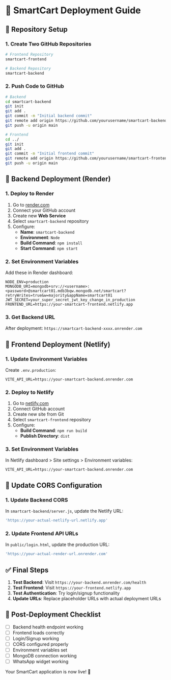 # 🚀 SmartCart Deployment Guide

## 📁 **Repository Setup**

### 1. Create Two GitHub Repositories
```bash
# Frontend Repository
smartcart-frontend

# Backend Repository  
smartcart-backend
```

### 2. Push Code to GitHub
```bash
# Backend
cd smartcart-backend
git init
git add .
git commit -m "Initial backend commit"
git remote add origin https://github.com/yourusername/smartcart-backend.git
git push -u origin main

# Frontend
cd ../
git init
git add .
git commit -m "Initial frontend commit"
git remote add origin https://github.com/yourusername/smartcart-frontend.git
git push -u origin main
```

## 🔧 **Backend Deployment (Render)**

### 1. Deploy to Render
1. Go to [render.com](https://render.com)
2. Connect your GitHub account
3. Create new **Web Service**
4. Select `smartcart-backend` repository
5. Configure:
   - **Name**: `smartcart-backend`
   - **Environment**: `Node`
   - **Build Command**: `npm install`
   - **Start Command**: `npm start`

### 2. Set Environment Variables
Add these in Render dashboard:
```
NODE_ENV=production
MONGODB_URI=mongodb+srv://<username>:<password>@smartcart01.mdb3bqw.mongodb.net/smartcart?retryWrites=true&w=majority&appName=smartcart01
JWT_SECRET=your_super_secret_jwt_key_change_in_production
FRONTEND_URL=https://your-smartcart-frontend.netlify.app
```

### 3. Get Backend URL
After deployment: `https://smartcart-backend-xxxx.onrender.com`

## 🎨 **Frontend Deployment (Netlify)**

### 1. Update Environment Variables
Create `.env.production`:
```
VITE_API_URL=https://your-smartcart-backend.onrender.com
```

### 2. Deploy to Netlify
1. Go to [netlify.com](https://netlify.com)
2. Connect GitHub account
3. Create new site from Git
4. Select `smartcart-frontend` repository
5. Configure:
   - **Build Command**: `npm run build`
   - **Publish Directory**: `dist`

### 3. Set Environment Variables
In Netlify dashboard > Site settings > Environment variables:
```
VITE_API_URL=https://your-smartcart-backend.onrender.com
```

## 🔄 **Update CORS Configuration**

### 1. Update Backend CORS
In `smartcart-backend/server.js`, update the Netlify URL:
```javascript
'https://your-actual-netlify-url.netlify.app'
```

### 2. Update Frontend API URLs
In `public/login.html`, update the production URL:
```javascript
'https://your-actual-render-url.onrender.com'
```

## ✅ **Final Steps**

1. **Test Backend**: Visit `https://your-backend.onrender.com/health`
2. **Test Frontend**: Visit `https://your-frontend.netlify.app`
3. **Test Authentication**: Try login/signup functionality
4. **Update URLs**: Replace placeholder URLs with actual deployment URLs

## 🎯 **Post-Deployment Checklist**

- [ ] Backend health endpoint working
- [ ] Frontend loads correctly
- [ ] Login/Signup working
- [ ] CORS configured properly
- [ ] Environment variables set
- [ ] MongoDB connection working
- [ ] WhatsApp widget working

Your SmartCart application is now live! 🎉